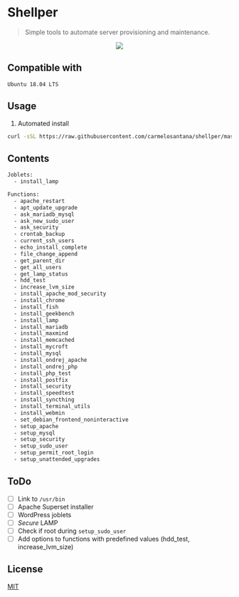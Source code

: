 # Shellper

> Simple tools to automate server provisioning and maintenance.

<p align="center">
<img src="https://github-shellhelp.s3.amazonaws.com/f5-lamp-640.gif" />
</p>

## Compatible with

`Ubuntu 18.04 LTS`
 
## Usage

1. Automated install

```bash
curl -sSL https://raw.githubusercontent.com/carmelosantana/shellper/master/install.sh | bash
```

## Contents

```bash
Joblets:
  - install_lamp

Functions:
  - apache_restart
  - apt_update_upgrade
  - ask_mariadb_mysql
  - ask_new_sudo_user
  - ask_security
  - crontab_backup
  - current_ssh_users
  - echo_install_complete
  - file_change_append
  - get_parent_dir
  - get_all_users
  - get_lamp_status
  - hdd_test
  - increase_lvm_size
  - install_apache_mod_security
  - install_chrome
  - install_fish
  - install_geekbench
  - install_lamp
  - install_mariadb
  - install_maxmind
  - install_memcached
  - install_mycroft
  - install_mysql
  - install_ondrej_apache
  - install_ondrej_php
  - install_php_test
  - install_postfix
  - install_security
  - install_speedtest
  - install_syncthing
  - install_terminal_utils
  - install_webmin
  - set_debian_frontend_noninteractive
  - setup_apache
  - setup_mysql
  - setup_security
  - setup_sudo_user
  - setup_permit_root_login
  - setup_unattended_upgrades
```

## ToDo

- [ ] Link to `/usr/bin`
- [ ] Apache Superset installer
- [ ] WordPress joblets
- [ ] *Secure* LAMP
- [ ] Check if root during `setup_sudo_user`
- [ ] Add options to functions with predefined values (hdd_test, increase_lvm_size)

## License

[MIT](https://en.wikipedia.org/wiki/MIT_License)
